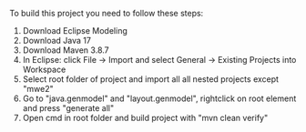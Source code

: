 To build this project you need to follow these steps:
1. Download Eclipse Modeling
2. Download Java 17
3. Download Maven 3.8.7
4. In Eclipse: click File -> Import and select General -> Existing Projects into Workspace
5. Select root folder of project and import all all nested projects except "mwe2"
6. Go to "java.genmodel" and "layout.genmodel", rightclick on root element and press "generate all"
7. Open cmd in root folder and build project with "mvn clean verify"